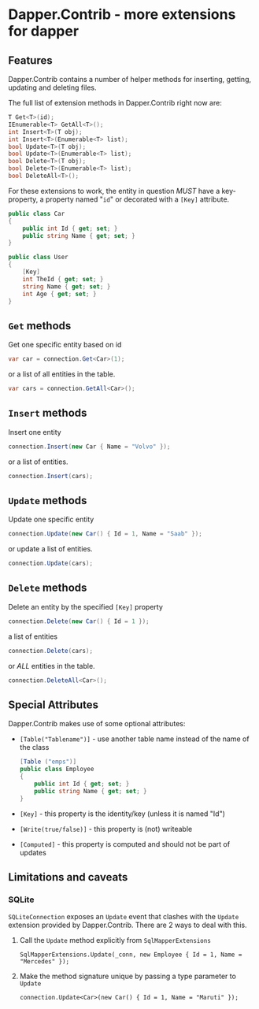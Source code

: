 Dapper.Contrib - more extensions for dapper
===========================================

Features
--------
Dapper.Contrib contains a number of helper methods for inserting, getting,
updating and deleting files.

The full list of extension methods in Dapper.Contrib right now are:

```csharp
T Get<T>(id);
IEnumerable<T> GetAll<T>();
int Insert<T>(T obj);
int Insert<T>(Enumerable<T> list);
bool Update<T>(T obj);
bool Update<T>(Enumerable<T> list);
bool Delete<T>(T obj);
bool Delete<T>(Enumerable<T> list);
bool DeleteAll<T>();
```

For these extensions to work, the entity in question _MUST_ have a
key-property, a property named "`id`" or decorated with a `[Key]` attribute.

```csharp
public class Car
{
    public int Id { get; set; }
    public string Name { get; set; }
}

public class User
{
    [Key]
    int TheId { get; set; }
    string Name { get; set; }
    int Age { get; set; }
}
```

`Get` methods
-------

Get one specific entity based on id

```csharp
var car = connection.Get<Car>(1);
```

or a list of all entities in the table.

```csharp
var cars = connection.GetAll<Car>();
```

`Insert` methods
-------

Insert one entity

```csharp
connection.Insert(new Car { Name = "Volvo" });
```

or a list of entities.

```csharp
connection.Insert(cars);
```



`Update` methods
-------
Update one specific entity

```csharp
connection.Update(new Car() { Id = 1, Name = "Saab" });
```

or update a list of entities.

```csharp
connection.Update(cars);
```

`Delete` methods
-------
Delete an entity by the specified `[Key]` property

```csharp
connection.Delete(new Car() { Id = 1 });
```

a list of entities

```csharp
connection.Delete(cars);
```

or _ALL_ entities in the table.

```csharp
connection.DeleteAll<Car>();
```

Special Attributes
----------
Dapper.Contrib makes use of some optional attributes:

* `[Table("Tablename")]` - use another table name instead of the name of the class

	```csharp
    [Table ("emps")]
    public class Employee
    {
    	public int Id { get; set; }
        public string Name { get; set; }
    }
    ```
* `[Key]` - this property is the identity/key (unless it is named "Id")
* `[Write(true/false)]` -  this property is (not) writeable
* `[Computed]` - this property is computed and should not be part of updates

Limitations and caveats
-------

### SQLite

`SQLiteConnection` exposes an `Update` event that clashes with the `Update`
extension provided by Dapper.Contrib. There are 2 ways to deal with this.

1. Call the `Update` method explicitly from `SqlMapperExtensions`

	```Csharp
    SqlMapperExtensions.Update(_conn, new Employee { Id = 1, Name = "Mercedes" });
    ```
2. Make the method signature unique by passing a type parameter to `Update`

	```Csharp
    connection.Update<Car>(new Car() { Id = 1, Name = "Maruti" });
    ```
